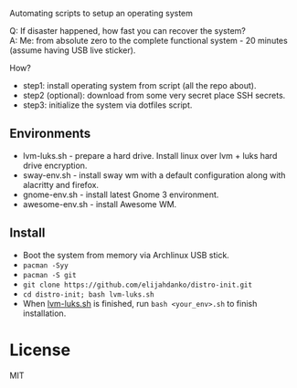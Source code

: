 Automating scripts to setup an operating system

Q: If disaster happened, how fast you can recover the system?<br/>
A: Me: from absolute zero to the complete functional system - 20 minutes (assume
having USB live sticker).

How?

- step1: install operating system from script (all the repo about).
- step2 (optional): download from some very secret place SSH secrets.
- step3: initialize the system via dotfiles script.

## Environments
- lvm-luks.sh - prepare a hard drive. Install linux over lvm + luks hard
  drive encryption.
- sway-env.sh - install sway wm with a default configuration along with alacritty
  and firefox.
- gnome-env.sh - install latest Gnome 3 environment.
- awesome-env.sh - install Awesome WM.

## Install

- Boot the system from memory via Archlinux USB stick.
- `pacman -Syy`
- `pacman -S git`
- `git clone https://github.com/elijahdanko/distro-init.git`
- `cd distro-init; bash lvm-luks.sh`
- When [lvm-luks.sh](/lvm-luks.sh) is finished, run `bash <your_env>.sh` to finish installation.

# License

MIT
